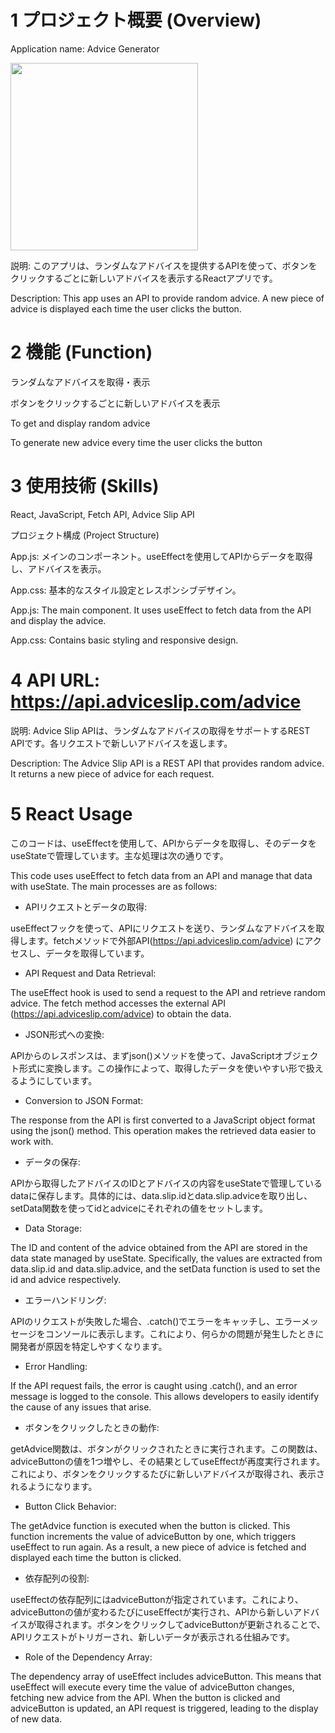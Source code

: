 # 1 プロジェクト概要 (Overview)
Application name: Advice Generator

<img src="https://github.com/user-attachments/assets/fec6ad6c-3b2c-47bc-b0dc-b454e7cfd2ee" width="300">

説明: このアプリは、ランダムなアドバイスを提供するAPIを使って、ボタンをクリックするごとに新しいアドバイスを表示するReactアプリです。

Description: This app uses an API to provide random advice. A new piece of advice is displayed each time the user clicks the button.


# 2 機能 (Function)
ランダムなアドバイスを取得・表示

ボタンをクリックするごとに新しいアドバイスを表示

To get and display random advice

To generate new advice every time the user clicks the button


# 3 使用技術 (Skills)
React, JavaScript, Fetch API, Advice Slip API

プロジェクト構成 (Project Structure)


App.js: メインのコンポーネント。useEffectを使用してAPIからデータを取得し、アドバイスを表示。

App.css: 基本的なスタイル設定とレスポンシブデザイン。

App.js: The main component. It uses useEffect to fetch data from the API and display the advice.

App.css: Contains basic styling and responsive design.


# 4 API URL: https://api.adviceslip.com/advice
説明: Advice Slip APIは、ランダムなアドバイスの取得をサポートするREST APIです。各リクエストで新しいアドバイスを返します。

Description: The Advice Slip API is a REST API that provides random advice. It returns a new piece of advice for each request.


# 5  React Usage
このコードは、useEffectを使用して、APIからデータを取得し、そのデータをuseStateで管理しています。主な処理は次の通りです。

This code uses useEffect to fetch data from an API and manage that data with useState. The main processes are as follows:


* APIリクエストとデータの取得:
  
useEffectフックを使って、APIにリクエストを送り、ランダムなアドバイスを取得します。fetchメソッドで外部API(https://api.adviceslip.com/advice) にアクセスし、データを取得しています。

* API Request and Data Retrieval:
  
The useEffect hook is used to send a request to the API and retrieve random advice. The fetch method accesses the external API (https://api.adviceslip.com/advice) to obtain the data.


* JSON形式への変換:
  
APIからのレスポンスは、まずjson()メソッドを使って、JavaScriptオブジェクト形式に変換します。この操作によって、取得したデータを使いやすい形で扱えるようにしています。

* Conversion to JSON Format:
  
The response from the API is first converted to a JavaScript object format using the json() method. This operation makes the retrieved data easier to work with.


* データの保存:
  
APIから取得したアドバイスのIDとアドバイスの内容をuseStateで管理しているdataに保存します。具体的には、data.slip.idとdata.slip.adviceを取り出し、setData関数を使ってidとadviceにそれぞれの値をセットします。

* Data Storage:
  
The ID and content of the advice obtained from the API are stored in the data state managed by useState. Specifically, the values are extracted from data.slip.id and data.slip.advice, and the setData function is used to set the id and advice respectively.


* エラーハンドリング:
  
APIのリクエストが失敗した場合、.catch()でエラーをキャッチし、エラーメッセージをコンソールに表示します。これにより、何らかの問題が発生したときに開発者が原因を特定しやすくなります。

* Error Handling:
  
If the API request fails, the error is caught using .catch(), and an error message is logged to the console. This allows developers to easily identify the cause of any issues that arise.


* ボタンをクリックしたときの動作:
  
getAdvice関数は、ボタンがクリックされたときに実行されます。この関数は、adviceButtonの値を1つ増やし、その結果としてuseEffectが再度実行されます。これにより、ボタンをクリックするたびに新しいアドバイスが取得され、表示されるようになります。

* Button Click Behavior:
  
The getAdvice function is executed when the button is clicked. This function increments the value of adviceButton by one, which triggers useEffect to run again. As a result, a new piece of advice is fetched and displayed each time the button is clicked.


* 依存配列の役割:
  
useEffectの依存配列にはadviceButtonが指定されています。これにより、adviceButtonの値が変わるたびにuseEffectが実行され、APIから新しいアドバイスが取得されます。ボタンをクリックしてadviceButtonが更新されることで、APIリクエストがトリガーされ、新しいデータが表示される仕組みです。

* Role of the Dependency Array:
  
The dependency array of useEffect includes adviceButton. This means that useEffect will execute every time the value of adviceButton changes, fetching new advice from the API. When the button is clicked and adviceButton is updated, an API request is triggered, leading to the display of new data.


